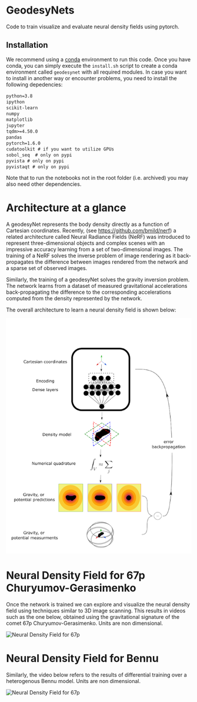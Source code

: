 # GeodesyNets
Code to train visualize and evaluate neural density fields using pytorch.

## Installation

We recommend using a [conda](https://docs.conda.io/en/latest/) environment to run this code. Once you have conda, you can simply execute the `install.sh` script to create a conda environment called `geodesynet` with all required modules. In case you want to install in another way or encounter problems, you need to install the following depedencies:

```
python=3.8
ipython
scikit-learn
numpy
matplotlib
jupyter
tqdm>=4.50.0
pandas 
pytorch=1.6.0 
cudatoolkit # if you want to utilize GPUs
sobol_seq  # only on pypi
pyvista # only on pypi
pyvistaqt # only on pypi
```

Note that to run the notebooks not in the root folder (i.e. archived) you may also need other dependencies.

# Architecture at a glance
A geodesyNet represents the body density directly as a function of Cartesian coordinates. 
Recently, (see https://github.com/bmild/nerf)  a related architecture called Neural Radiance Fields (NeRF) was introduced to represent three-dimensional objects and complex scenes with an impressive accuracy learning from a set of two-dimensional images. The training of a NeRF solves the inverse problem of image rendering as it back-propagates the difference between images rendered from the network and a sparse set of observed images.

Similarly, the training of a geodesyNet solves the gravity inversion problem. The network learns from a dataset of measured gravitational accelerations back-propagating the difference to the corresponding accelerations computed from the density represented by the network.

The overall architecture to learn a neural density field is shown below:

![GeodesyNet Architecture](/figures/Fig1.png)

# Neural Density Field for 67p Churyumov-Gerasimenko
Once the network is trained we can explore and visualize the neural density field using techniques similar to 3D image scanning. This
results in videos such as the one below, obtained using the gravitational signature of the comet 67p Churyumov-Gerasimenko. Units are non dimensional.

![Neural Density Field for 67p](/figures/67p_low.gif)

# Neural Density Field for Bennu
Similarly, the video below refers to the results of differential training over a heterogenous Bennu model. Units are non dimensional.

![Neural Density Field for 67p](/figures/bennu_low.gif)


